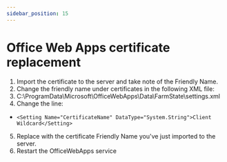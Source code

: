 ```yaml
---
sidebar_position: 15
---
```


# Office Web Apps certificate replacement

1. Import the certificate to the server and take note of the Friendly Name.
2. Change the friendly name under certificates in the following XML file:
3. C:\ProgramData\Microsoft\OfficeWebApps\Data\FarmState\settings.xml
4. Change the line:

 - `<Setting Name="CertificateName" DataType="System.String">Client Wildcard</Setting>`

5. Replace with the certificate Friendly Name you've just imported to the server.
6. Restart the OfficeWebApps service